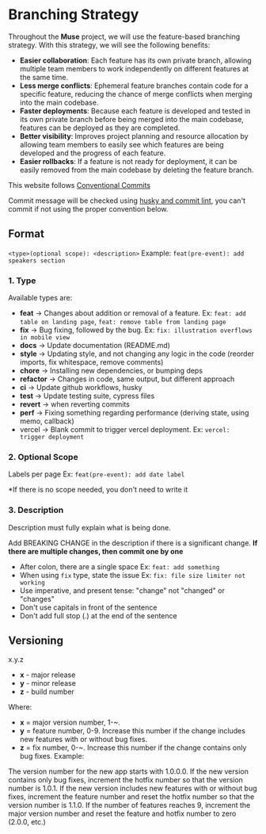 # Branching Strategy

Throughout the **Muse** project, we will use the feature-based branching strategy. With this strategy, we will see the following benefits:

- **Easier collaboration**: Each feature has its own private branch, allowing multiple team members to work independently on different features at the same time.
- **Less merge conflicts**: Ephemeral feature branches contain code for a specific feature, reducing the chance of merge conflicts when merging into the main codebase.
- **Faster deployments**: Because each feature is developed and tested in its own private branch before being merged into the main codebase, features can be deployed as they are completed.
- **Better visibility**: Improves project planning and resource allocation by allowing team members to easily see which features are being developed and the progress of each feature.
- **Easier rollbacks**: If a feature is not ready for deployment, it can be easily removed from the main codebase by deleting the feature branch.

This website follows [Conventional Commits](https://www.conventionalcommits.org/en/v1.0.0/)

Commit message will be checked using [husky and commit lint](https://theodorusclarence.com/library/husky-commitlint-prettier), you can't commit if not using the proper convention below.

## Format

`<type>(optional scope): <description>`
Example: `feat(pre-event): add speakers section`

### 1. Type

Available types are:

- **feat** → Changes about addition or removal of a feature. Ex: `feat: add table on landing page`, `feat: remove table from landing page`
- **fix** → Bug fixing, followed by the bug. Ex: `fix: illustration overflows in mobile view`
- **docs** → Update documentation (README.md)
- **style** → Updating style, and not changing any logic in the code (reorder imports, fix whitespace, remove comments)
- **chore** → Installing new dependencies, or bumping deps
- **refactor** → Changes in code, same output, but different approach
- **ci** → Update github workflows, husky
- **test** → Update testing suite, cypress files
- **revert** → when reverting commits
- **perf** → Fixing something regarding performance (deriving state, using memo, callback)
- vercel → Blank commit to trigger vercel deployment. Ex: `vercel: trigger deployment`

### 2. Optional Scope

Labels per page Ex: `feat(pre-event): add date label`

\*If there is no scope needed, you don't need to write it

### 3. Description

Description must fully explain what is being done.

Add BREAKING CHANGE in the description if there is a significant change. **If there are multiple changes, then commit one by one**

- After colon, there are a single space Ex: `feat: add something`
- When using `fix` type, state the issue Ex: `fix: file size limiter not working`
- Use imperative, and present tense: "change" not "changed" or "changes"
- Don't use capitals in front of the sentence
- Don't add full stop (.) at the end of the sentence

## Versioning

x.y.z

- **x** - major release
- **y** - minor release
- **z** - build number

Where:

- **x** = major version number, 1-~.
- **y** = feature number, 0-9. Increase this number if the change includes new features with or without bug fixes.
- **z** = fix number, 0-~. Increase this number if the change contains only bug fixes.
Example:

The version number for the new app starts with 1.0.0.0.
If the new version contains only bug fixes, increment the hotfix number so that the version number is 1.0.1.
If the new version includes new features with or without bug fixes, increment the feature number and reset the hotfix number so that the version number is 1.1.0. If the number of features reaches 9, increment the major version number and reset the feature and hotfix number to zero (2.0.0, etc.)
